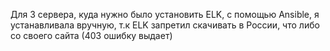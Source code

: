 Для 3 сервера, куда нужно было установить ELK, с помощью Ansible, я устанавливала вручную,
т.к  ELK запретил скачивать в  России, что либо со своего сайта (403 ошибку выдает)
